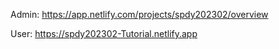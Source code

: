

Admin: https://app.netlify.com/projects/spdy202302/overview

User:  https://spdy202302-Tutorial.netlify.app
